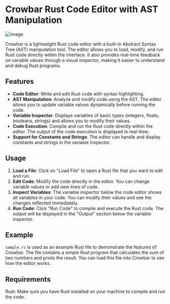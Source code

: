 # Crowbar Rust Code Editor with AST Manipulation
![image](https://github.com/user-attachments/assets/e2eb62fe-fb8a-408d-b99b-f176e19411ac)

Crowbar is a lightweight Rust code editor with a built-in Abstract Syntax Tree (AST) manipulation tool. The editor allows you to load, modify, and run Rust code directly within the interface. It also provides real-time feedback on variable values through a visual inspector, making it easier to understand and debug Rust programs.

## Features

- **Code Editor**: Write and edit Rust code with syntax highlighting.
- **AST Manipulation**: Analyze and modify code using the AST. The editor allows you to update variable values dynamically before running the code.
- **Variable Inspector**: Displays variables of basic types (integers, floats, booleans, strings) and allows you to modify their values.
- **Code Execution**: Compile and run the Rust code directly within the editor. The output of the code execution is displayed in real-time.
- **Support for Constants and Strings**: The editor can handle and display constants and strings in the variable inspector.

## Usage

1. **Load a File**: Click on "Load File" to open a Rust file that you want to edit and run.
2. **Edit Code**: Modify the code directly in the editor. You can change variable values or add new lines of code.
3. **Inspect Variables**: The variable inspector below the code editor shows all variables in your code. You can modify their values and see the changes reflected immediately.
4. **Run Code**: Click "Run Code" to compile and execute the Rust code. The output will be displayed in the "Output" section below the variable inspector.

## Example

`sample.rs` is used as an example Rust file to demonstrate the features of Crowbar. The file contains a simple Rust program that calculates the sum of two numbers and prints the result. You can load this file into Crowbar to see how the editor works.

## Requirements

Rust: Make sure you have Rust installed on your machine to compile and run the code.
